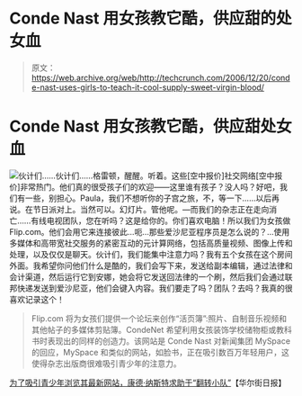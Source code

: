 # Conde Nast 用女孩教它酷，供应甜的处女血 

> 原文：<https://web.archive.org/web/http://techcrunch.com/2006/12/20/conde-nast-uses-girls-to-teach-it-cool-supply-sweet-virgin-blood/>

# Conde Nast 用女孩教它酷，供应甜处女血

![](img/6a57834e287a8ad66d5f2a85ea57a77b.png)伙计们……伙计们……格雷顿，醒醒。听着。这些[空中报价]社交网络[空中报价]非常热门。他们真的很受孩子们的欢迎——这里谁有孩子？没人吗？好吧，我们有一些，别担心。Paula，我们不想听你的子宫之旅，不，等一下……以后再说。在节日派对上。当然可以。幻灯片。管他呢。—而我们的杂志正在走向消亡……有线电视团队，您在听吗？这是给你的。你们喜欢电脑！所以我们为女孩做 Flip.com。他们会用它来连接彼此…呃…那些爱沙尼亚程序员是怎么说的？…使用多媒体和高带宽社交服务的紧密互动的元计算网络，包括高质量视频、图像上传和处理，以及仅仅是聊天。伙计们，我们能集中注意力吗？我有五个女孩在这个房间外面。我希望你问他们什么是酷的，我们会写下来，发送给副本编辑，通过法律和会计渠道，然后运行它到安娜，她会将它发送回法律的一个刷，然后我们会通过联邦快递发送到爱沙尼亚，他们会键入内容。我们要走了吗？团队？去吗？我真的很喜欢记录这个！

> Flip.com 将为女孩们提供一个论坛来创作“活页簿”:照片、自制音乐视频和其他帖子的多媒体剪贴簿。CondeNet 希望利用女孩装饰学校储物柜或教科书时表现出的同样的创造力。该网站是 Conde Nast 对新闻集团 MySpace 的回应，MySpace 和类似的网站，如脸书，正在吸引数百万年轻用户，这使得杂志出版商很难吸引青少年的注意力。

[为了吸引青少年浏览其最新网站，康德·纳斯特求助于“翻转小队”](https://web.archive.org/web/20210305102531/http://online.wsj.com/public/article/SB116649897788354188-eWE_m20PfxMjlEenNIr9WrHcrmE_20061225.html)【华尔街日报】